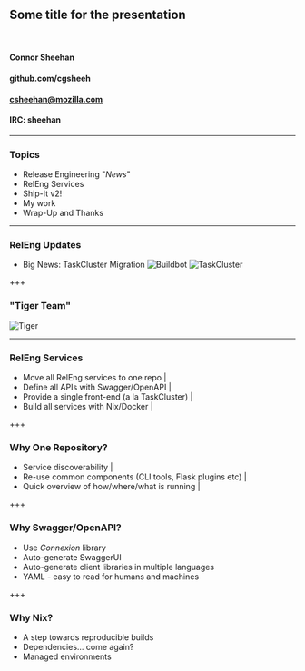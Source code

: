 ## Some title for the presentation

<br>

#### Connor Sheehan
#### github.com/cgsheeh
#### csheehan@mozilla.com
#### IRC: sheehan

---

### Topics

- Release Engineering "*News*"
- RelEng Services
- Ship-It v2!
- My work
- Wrap-Up and Thanks

---

### RelEng Updates

- Big News: TaskCluster Migration
![Buildbot](assets/buildbot.png)
![TaskCluster](assets/taskcluster.png)

+++

### "Tiger Team"

![Tiger](assets/tiger.png)

---

### RelEng Services

- Move all RelEng services to one repo              |
- Define all APIs with Swagger/OpenAPI              |
- Provide a single front-end (a la TaskCluster)     |
- Build all services with Nix/Docker                |

+++

### Why One Repository?

- Service discoverability                                   |
- Re-use common components (CLI tools, Flask plugins etc)   |
- Quick overview of how/where/what is running               |

+++

### Why Swagger/OpenAPI?

- Use *Connexion* library
- Auto-generate SwaggerUI
- Auto-generate client libraries in multiple languages
- YAML - easy to read for humans and machines

+++

### Why Nix?

- A step towards reproducible builds
- Dependencies... come again?
- Managed environments
